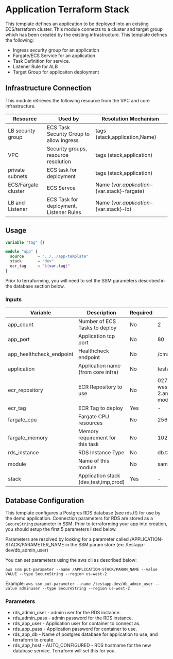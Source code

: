 # Application Terraform Stack

This template defines an application to be deployed into an existing
ECS/terraform cluster. This module connects to a cluster and target
group which has been created by the existing infrastructure. This
template defines the following:

- Ingress security group for an application
- Fargate/ECS Service for an application.
- Task Definition for service.
- Listener Rule for ALB
- Target Group for applicaiton deployment

## Infrastructure Connection

This module retrieves the following resource from the VPC and core
infrastructure.

| Resource | Used by | Resolution Mechanism |
|----------|---------|----------------------|
| LB security group | ECS Task Security Group to allow ingress | tags (stack,application,Name) |
| VPC | Security groups, resource resolution| tags (stack,application) |
| private subnets | ECS task for deployment | tags (stack,application)
| ECS/Fargate cluster | ECS Servce | Name (${var.application}-${var.stack}-fargate) |
| LB and Listener | ECS Task for deployment, Listener Rules | Name (${var.application}-${var.stack}-lb)

## Usage

```terraform
variable "tag" {}

module "app" {
  source      = "../../app-template"
  stack       = "dev"
  ecr_tag     = "${var.tag}"
}
```

Prior to terraforming, you will need to set the SSM parameters described in the
database section below.

### Inputs

| Variable | Description | Required | Default |
|----------|-------------|----------|---------|
| app_count | Number of ECS Tasks to deploy | No | 2 |
| app_port | Application tcp port | No | 80 |
| app_healthcheck_endpoint | Healthcheck endpoint | No | /cms-cloud/api/resources |
| application | Application name (from core infra) | No | testapp |
| ecr_repository | ECR Repository to use | No | 027086599304.dkr.ecr.us-west-2.amazonaws.com/testapp-module1 |
| ecr_tag | ECR Tag to deploy | Yes | - |
| fargate_cpu | Fargate CPU resources | No | 256 |
| fargate_memory | Memory requirement for this task | No | 1024 |
| rds_instance | RDS Instance Type | No | db.t3.micro |
| module  | Name of this module | No | sample-javascript |
| stack | Application stack (dev,test,imp,prod) | Yes | - |

## Database Configuration

This template configures a Postgres RDS database (see rds.tf) for use by the
demo application. Connection parameters for RDS are stored as a `SecureString`
parameter in SSM. Prior to terraforming your app into creation, you should
setup the first 5 parameters listed below.

Parameters are resolved by looking for a parameter called
/APPLICATION-STACK/PARAMETER_NAME in the SSM param store
(ex: /testapp-dev/db_admin_user)

You can set parameters using the aws cli as described below:

`aws ssm put-parameter --name /APPLICATION-STACK/PARAM_NAME --value VALUE --type SecureString --region us-west-2`

Example: `aws ssm put-parameter --name /testapp-dev/db_admin_user --value adminuser --type SecureString --region us-west-2`

### Parameters

- rds_admin_user - admin user for the RDS instance.
- rds_admin_pass - admin password for the RDS instance.
- rds_app_user - Application user for container to connect as.
- rds_app_pass - Application password for container to use.
- rds_app_db - Name of postgres database for application to use, and terraform
  to create.
- rds_app_host - AUTO_CONFIGURED - RDS hostname for the new database service.
  Terraform will set this for you.
